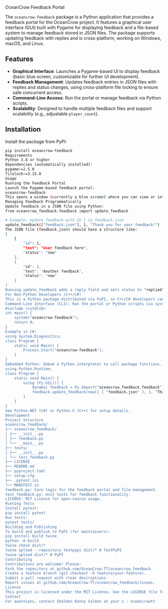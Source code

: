 OceanCrow Feedback Portal

The `oceancrow-feedback` package is a Python application that provides a feedback portal for the OceanCrow project. It features a graphical user interface (GUI) built with Pygame for displaying feedback and a file-based system to manage feedback stored in JSON files. The package supports updating feedback with replies and is cross-platform, working on Windows, macOS, and Linux.

## Features

- **Graphical Interface**: Launches a Pygame-based UI to display feedback (basic blue screen, customizable for further UI development).
- **Feedback Management**: Updates feedback entries in JSON files with replies and status changes, using cross-platform file locking to ensure safe concurrent access.
- **Command-Line Access**: Run the portal or manage feedback via Python scripts.
- **Scalability**: Designed to handle multiple feedback files and support scalability (e.g., adjustable `player_count`).

## Installation

Install the package from PyPI:

```bash
pip install oceancrow-feedback
Requirements
Python 3.8 or higher
Dependencies (automatically installed):
pygame>=2.5.0
filelock>=3.15.0
Usage
Running the Feedback Portal
Launch the Pygame-based feedback portal:
oceancrow-feedback
This opens a window (currently a blue screen) where you can view or interact with feedback. Customize the UI by modifying the display_ui function in feedback.py.
Managing Feedback Programmatically
Update feedback in a JSON file using Python:
from oceancrow_feedback.feedback import update_feedback

# Example: Update feedback with ID 1 in feedback.json
update_feedback(["feedback.json"], 1, "Thank you for your feedback!")
The JSON file (feedback.json) should have a structure like:
[
    {
        "id": 1,
        "text": "User feedback here",
        "status": "new"
    },
    {
        "id": 2,
        "text": "Another feedback",
        "status": "new"
    }
]
Running update_feedback adds a reply field and sets status to "replied" for the specified ID.
For Non-Python Developers (C++/C#)
This is a Python package distributed via PyPI, so C++/C# developers cannot directly import it. However, you can interact with it in two ways:
Command-Line Interface (CLI): Run the portal or Python scripts via system calls. Example in C++:
#include <cstdlib>
int main() {
    system("oceancrow-feedback");
    return 0;
}
Example in C#:
using System.Diagnostics;
class Program {
    static void Main() {
        Process.Start("oceancrow-feedback");
    }
}
Embedded Python: Embed a Python interpreter to call package functions. This requires Python installed and oceancrow-feedback installed via pip. Example in C# using Python.NET:
using Python.Runtime;
class Program {
    static void Main() {
        using (Py.GIL()) {
            dynamic feedback = Py.Import("oceancrow_feedback.feedback");
            feedback.update_feedback(new[] { "feedback.json" }, 1, "Thank you!");
        }
    }
}
See Python.NET (C#) or Python.h (C++) for setup details.
Development
Project Structure
oceancrow_feedback/
├── oceancrow_feedback/
│ ├── __init__.py
│ ├── feedback.py
│ └── __main__.py
├── tests/
│ ├── __init__.py
│ └── test_feedback.py
├── LICENSE
├── README.md
├── pyproject.toml
├── setup.cfg
├── .pytest.ini
└── MANIFEST.in
feedback.py: Core logic for the feedback portal and file management.
test_feedback.py: Unit tests for feedback functionality.
LICENSE: MIT License for open-source usage.
Running Tests
Install pytest:
pip install pytest
Run tests:
pytest tests/
Building and Publishing
To build and publish to PyPI (for maintainers):
pip install build twine
python -m build
twine check dist/*
twine upload --repository testpypi dist/* # TestPyPI
twine upload dist/* # PyPI
Contributing
Contributions are welcome! Please:
Fork the repository at github.com/OceanCrow-TT/oceancrow_feedback.
Create a feature branch (git checkout -b feature/your-feature).
Submit a pull request with clear descriptions.
Report issues at github.com/OceanCrow-TT/oceancrow_feedback/issues.
License
This project is licensed under the MIT License. See the LICENSE file for details.
Contact
For questions, contact Sheldon Kenny Salmon at your x : oceancrowtt 
